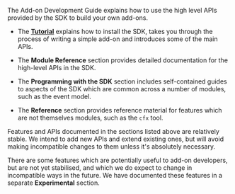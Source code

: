 The Add-on Development Guide explains how to use the high level APIs provided
by the SDK to build your own add-ons.

* The [**Tutorial**](#guide/getting-started) explains how to install the SDK,
takes you through the process of writing a simple add-on and introduces some
of the main APIs.

* The **Module Reference** section provides detailed documentation for the
high-level APIs in the SDK.

* The **Programming with the SDK** section includes self-contained guides to
aspects of the SDK which are common across a number of modules, such as the
event model.

* The **Reference** section provides reference material for features which are
not themselves modules, such as the `cfx` tool.

Features and APIs documented in the sections listed above are relatively
stable. We intend to add new APIs and extend existing ones, but will avoid
making incompatible changes to them unless it's absolutely necessary.

There are some features which are potentially useful to add-on developers,
but are not yet stabilised, and which we do expect to change in incompatible
ways in the future. We have documented these features in a separate
**Experimental** section.
